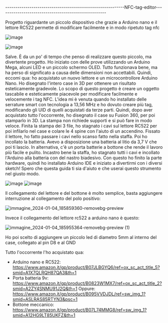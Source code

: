 -----------------------------------------------------------NFC-tag-editor-----------------------------------------------------
                                                                        
Progetto riguardante un piccolo dispositivo che grazie a Arduino nano e il lettore RC522 permette di modificare facilmente e in modo ripetuto tag nfc

![image](https://github.com/joel00007/NFC-tag-editor/assets/148422777/7cdaf10d-7db8-4cf4-9df7-e7ba50bbb3bd)


![image](https://github.com/joel00007/NFC-tag-editor/assets/148422777/c4964f3a-9a79-42b3-ba47-4f4b195457c4)





Salve.
È da un po' di tempo che penso di realizzare questo piccolo, ma divertente progetto. Ho iniziato con delle prove
utilizzando un Arduino Mega, alcuni LED e un piccolo schermo OLED. Tutto funzionava bene, ma ha perso di significato 
a causa delle dimensioni non accettabili. Quindi, eccomi qua: ho acquistato un nuovo lettore e un microcontrollore 
Arduino Nano. Ho disegnato l'intero case in 3D per ottenere un risultato esteticamente gradevole. Lo scopo di questo
progetto è creare un oggetto tascabile e esteticamente piacevole per modificare facilmente e velocemente i tag NFC. 
L'idea mi è venuta quando ho installato delle serrature smart con tecnologia a 13,56 MHz e ho dovuto creare più tag,
modificando gli UID di quelli acquistati da terze parti. Quindi, dopo aver acquistato tutto l'occorrente, ho disegnato 
il case su Fusion 360, per poi stamparlo in 3D. La stampa non richiede supporti e si può fare in modo veloce. Finita la
stampa dei 3 file, ho stagnato i cavi sul lettore RC522 per poi infilarlo nel case e colare le 4 spine con l'aiuto di 
un accendino. Fissato il lettore, ho fatto passare i cavi nello scanso fatto nella staffa. Poi ho incollato la batteria.
Avevo a disposizione una batteria al litio da 3,7 V che poi ti lascio. In alternativa, c'è un porta batterie a bottone 
che rende il lavoro più facile e pulito. Incastro bene la staffa, ho stagnato tutti i cavi e incollato l'Arduino alla
batteria con del nastro biadesivo. Con questo ho finito la parte hardware, quindi ho installato Arduino IDE e iniziato
a divertirmi con i diversi sketch! Spero che questa guida ti sia d'aiuto e che userai questo strumento nel giusto modo.

![image](https://github.com/Fitkner/NFC-tag-editor/assets/148422777/67754d5d-ef37-456f-99f9-6280e96cc174)
![image](https://github.com/Fitkner/NFC-tag-editor/assets/148422777/f61b3d20-30d2-4ed0-a4ba-84087e16b2ad)


Il collegamento del lettore e del bottone è molto semplice, basta aggiungere interruzione al collegamento del polo positivo:

![immagine_2024-01-04_185859360-removebg-preview](https://github.com/joel00007/NFC-tag-editor/assets/148422777/7c64ebbe-a12a-41bc-b72d-63172c51675b)


Invece il collegamento del lettore rc522 a arduino nano è questo:


![immagine_2024-01-04_185955364-removebg-preview (1)](https://github.com/joel00007/NFC-tag-editor/assets/148422777/a9834feb-2f4c-4c8e-9805-4778571e125d)

Ho poi scelto di aggiungere un piccolo led di diametro 5mm al interno del case, collegato al pin D8 e al GND


Tutto l'occorrente l'ho acquistato qua:
- Arduino nano e RC522: https://www.amazon.it/gp/product/B07JLBGYQ6/ref=ox_sc_act_title_5?smid=A1X7QLRQH87QA3&th=1
- Porta batteria 9v: https://www.amazon.it/gp/product/B0823W1MX7/ref=ox_sc_act_title_2?smid=A2ZY4SNMU91J2Q&th=1
  Oppure: https://www.amazon.it/gp/product/B095VVDJDL/ref=sw_img_1?smid=ASLRAS85RTYN3&psc=1
- Bottone meccanico: https://www.amazon.it/gp/product/B07L74MMG8/ref=sw_img_1?smid=A12HG9LT85UKFZ&th=1
